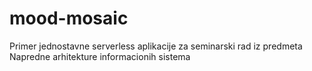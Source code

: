 # mood-mosaic
Primer jednostavne serverless aplikacije za seminarski rad iz predmeta Napredne arhitekture informacionih sistema
